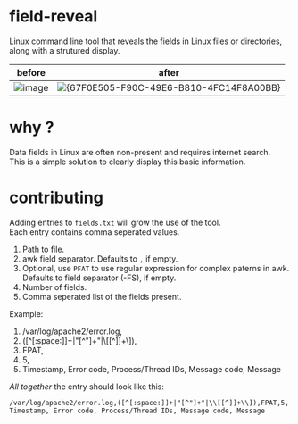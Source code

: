 # field-reveal
Linux command line tool that reveals the fields in Linux files or directories, along with a strutured display.

| before | after |
|--------|-------|
|![image](https://github.com/user-attachments/assets/3769ad7c-4be5-441e-b99a-cc3b3971e30f)|![{67F0E505-F90C-49E6-B810-4FC14F8A00BB}](https://github.com/user-attachments/assets/a7f7747a-7cd2-4371-8f86-6bfde92f49e7)|

# why ?
Data fields in Linux are often non-present and requires internet search. \
This is a simple solution to clearly display this basic information.

# contributing
Adding entries to `fields.txt` will grow the use of the tool. \
Each entry contains comma seperated values.

1. Path to file.
2. awk field separator. Defaults to `,` if empty.
3. Optional, use `PFAT` to use regular expression for complex paterns in awk. Defaults to field separator (-FS), if empty.
4. Number of fields.
5. Comma seperated list of the fields present. 

Example:
1. /var/log/apache2/error.log,
2. ([^[:space:]]+|"[^"]+"|\\[[^]]+\\]),
3. FPAT,
4. 5,
5. Timestamp, Error code, Process/Thread IDs, Message code, Message

*All together* the entry should look like this:
```
/var/log/apache2/error.log,([^[:space:]]+|"[^"]+"|\\[[^]]+\\]),FPAT,5, Timestamp, Error code, Process/Thread IDs, Message code, Message
```
